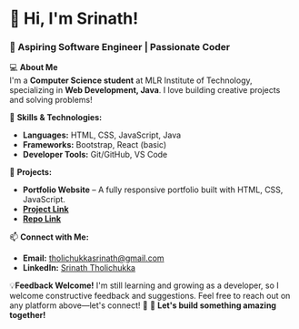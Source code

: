 # 👋 Hi, I'm Srinath!  
### 🚀 Aspiring Software Engineer | Passionate Coder  

💻 **About Me**  
I'm a **Computer Science student** at MLR Institute of Technology, specializing in **Web Development, Java**. I love building creative projects and solving problems!  

🔧 **Skills & Technologies:**  
- **Languages:** HTML, CSS, JavaScript, Java  
- **Frameworks:** Bootstrap, React (basic)  
- **Developer Tools:** Git/GitHub, VS Code  

📂 **Projects:**  
- **Portfolio Website** – A fully responsive portfolio built with HTML, CSS, JavaScript.  
- **[Project Link]( https://srinath-2203.github.io/portfolio-website/)**
- **[Repo Link](https://github.com/Srinath-2203/portfolio-website)**

📫 **Connect with Me:**  
- **Email:** tholichukkasrinath@gmail.com  
- **LinkedIn:** [Srinath Tholichukka](https://www.linkedin.com/in/srinaththolichukka)  

💡**Feedback Welcome!**
   I'm still learning and growing as a developer, so I welcome constructive feedback and suggestions. Feel free to reach out on any platform above—let's connect! 🚀
🚀 **Let's build something amazing together!**
